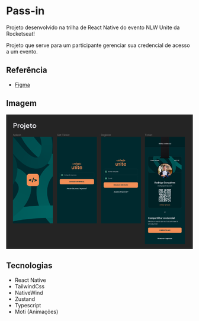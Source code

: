 # Pass-in

Projeto desenvolvido na trilha de React Native do evento NLW Unite da Rocketseat!

Projeto que serve para um participante gerenciar sua credencial de acesso a um evento.

## Referência

 - [Figma](https://www.figma.com/file/4Wy855tgWeuyNPloUdmdSt/pass.in-(Community)?type=design&mode=design&t=eAdF7CYd9GzYU4ge-0)


## Imagem 
![Logo](https://github.com/dvictordev/pass-in-app/blob/main/src/assets/banner.png)

## Tecnologias

- React Native
- TailwindCss
- NativeWind
- Zustand
- Typescript
- Moti (Animações)
